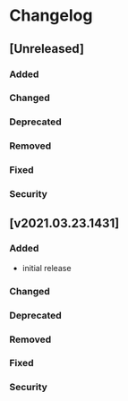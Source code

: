 # Changelog

## [Unreleased]
### Added

### Changed

### Deprecated

### Removed

### Fixed

### Security
## [v2021.03.23.1431]

### Added

- initial release

### Changed

### Deprecated

### Removed

### Fixed

### Security
